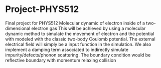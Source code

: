 # Project-PHYS512
Final project for PHYS512
Molecular dynamic of electron inside of a two-dimensional electron gas
This will be achieved by using a molecular dynamic method to simulate the movement of electron and the potential with modeled with the classic two-body Coulomb potential. The external electrical field will simply be a input function in the simulation. We also implement a damping term associated to indirectly simulate impurity/defects/phonon scattering. The boundary condition would be reflective boundary with momentum relaxing collision 

